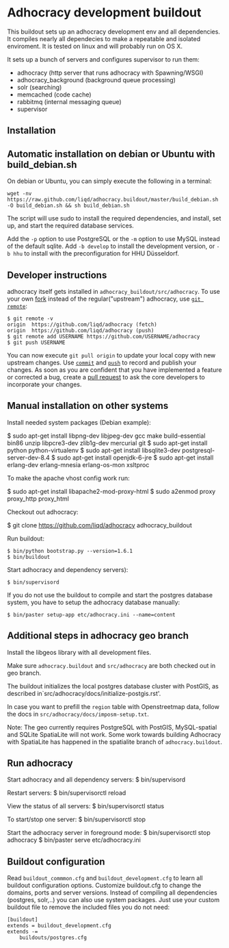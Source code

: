 Adhocracy development buildout
==============================

This buildout sets up an adhocracy development env and all dependencies.
It compiles nearly all dependecies to make a repeatable and isolated
enviroment. It is tested on linux and will probably run on OS X.

It sets up a bunch of servers and configures supervisor to run them:

* adhocracy (http server that runs adhocracy with Spawning/WSGI)
* adhocracy_background (background queue processing)
* solr (searching)
* memcached (code cache)
* rabbitmq (internal messaging queue)
* supervisor


Installation
------------
 
Automatic installation on debian or Ubuntu with build_debian.sh
----------------------------------------------------------------

On debian or Ubuntu, you can simply execute the following in a terminal:

    wget -nv https://raw.github.com/liqd/adhocracy.buildout/master/build_debian.sh -O build_debian.sh && sh build_debian.sh

The script will use sudo to install the required dependencies, and install, set up, and start the required database services.

Add the `-p` option to use PostgreSQL or the `-m` option to use MySQL instead of the default sqlite. Add `-b develop` to install the development version, or `-b hhu` to install with the preconfiguration for HHU Düsseldorf.

Developer instructions
----------------------

adhocracy itself gets installed in `adhocracy_buildout/src/adhocracy`. To use your own [fork](https://help.github.com/articles/fork-a-repo) instead of the regular("upstream") adhocracy, use [`git remote`](http://www.kernel.org/pub/software/scm/git/docs/git-remote.html):

    $ git remote -v
    origin  https://github.com/liqd/adhocracy (fetch)
    origin  https://github.com/liqd/adhocracy (push)
    $ git remote add USERNAME https://github.com/USERNAME/adhocracy
    $ git push USERNAME

You can now execute `git pull origin` to update your local copy with new upstream changes. Use [`commit`](http://www.kernel.org/pub/software/scm/git/docs/git-commit.html) and [`push`](http://www.kernel.org/pub/software/scm/git/docs/git-push.html) to record and publish your changes.  As soon as you are confident that you have implemented a feature or corrected a bug, create a [pull request](https://help.github.com/articles/using-pull-requests) to ask the core developers to incorporate your changes.

Manual installation on other systems
----------------------------------- 

Install needed system packages (Debian example):

   $ sudo apt-get install libpng-dev libjpeg-dev gcc make build-essential bin86 unzip libpcre3-dev zlib1g-dev mercurial git
   $ sudo apt-get install python python-virtualenv
   $ sudo apt-get install libsqlite3-dev postgresql-server-dev-8.4
   $ sudo apt-get install openjdk-6-jre 
   $ sudo apt-get install erlang-dev erlang-mnesia erlang-os-mon xsltproc

To make the apache vhost config work run:

   $ sudo apt-get install libapache2-mod-proxy-html
   $ sudo a2enmod proxy proxy_http proxy_html

Checkout out adhocracy:

   $ git clone https://github.com/liqd/adhocracy adhocracy_buildout  
 
Run buildout:

    $ bin/python bootstrap.py --version=1.6.1 
    $ bin/buildout

Start adhocracy and dependency servers):

    $ bin/supervisord 

If you do not use the buildout to compile and start the postgres database system,
you have to setup the adhocracy database manually:

    $ bin/paster setup-app etc/adhocracy.ini --name=content


Additional steps in adhocracy geo branch
----------------------------------------

Install the libgeos library with all development files.

Make sure `adhocracy.buildout` and `src/adhocracy` are both checked out in geo
branch.

The buildout initializes the local postgres database cluster with PostGIS, 
as described in`src/adhocracy/docs/initialize-postgis.rst'.

In case you want to prefill the `region` table with Openstreetmap data, follow
the docs in `src/adhocracy/docs/imposm-setup.txt`.

Note: The geo currently requires PostgreSQL with PostGIS, MySQL-spatial and
SQLite SpatiaLite will not work. Some work towards building Adhocracy with
SpatiaLite has happened in the spatialite branch of `adhocracy.buildout`.


Run adhocracy
-------------

Start adhocracy and  all dependency servers:
    $ bin/supervisord 

Restart servers:
    $ bin/supervisorctl reload 

View the status of all servers:
    $ bin/supervisorctl status

To start/stop one server:
    $ bin/supervisorctl stop <name>

Start the adhocracy server in foreground mode:
    $ bin/supervisorctl stop adhocracy
    $ bin/paster serve etc/adhocracy.ini


Buildout configuration
----------------------

Read  `buildout_commmon.cfg` and `buildout_development.cfg` to learn all 
buildout configuration options. 
Customize buildout.cfg to change the domains, ports and server versions.
Instead of compiling all dependencies (postgres, solr,..) you can also use system packages.
Just use your custom buildout file to remove the included files you do not need:

    [buildout]
    extends = buildout_development.cfg
    extends -=  
        buildouts/postgres.cfg 
